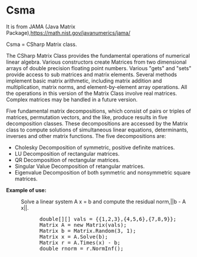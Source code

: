 # Csma
It is from JAMA (Java Matrix Package),https://math.nist.gov/javanumerics/jama/

Csma = CSharp Matrix class.
<P>
    The CSharp Matrix Class provides the fundamental operations of numerical
    linear algebra. Various constructors create Matrices from two dimensional
    arrays of double precision floating point numbers. Various "gets" and 
    "sets" provide access to sub matrices and matrix elements. Several methods
    implement basic matrix arithmetic, including matrix addition and
    multiplication, matrix norms, and element-by-element array operations.
    All the operations in this version of the Matrix Class involve real matrices.
    Complex matrices may be handled in a future version.
<P>
    Five fundamental matrix decompositions, which consist of pairs or triples
    of matrices, permutation vectors, and the like, produce results in five
    decomposition classes. These decompositions are accessed by the Matrix
    class to compute solutions of simultaneous linear equations, determinants,
    inverses and other matrix functions. The five decompositions are:
<P>
<UL>
   <LI>Cholesky Decomposition of symmetric, positive definite matrices.
   <LI>LU Decomposition of rectangular matrices.
   <LI>QR Decomposition of rectangular matrices.
   <LI>Singular Value Decomposition of retangular matrices.
   <LI>Eigenvalue Decomposition of both symmetric and nonsymmetric square matrices.
</UL>
<DL>
<DT><B>Example of use:</B></DT>
<P>
<DD>Solve a linear system A x = b and compute the residual norm,||b - A x||.
<P><PRE>
      double[][] vals = {{1,2,3},{4,5,6},{7,8,9}};
      Matrix A = new Matrix(vals);
      Matrix b = Matrix.Random(3, 1);
      Matrix x = A.Solve(b);
      Matrix r = A.Times(x) - b;
      double rnorm = r.NormInf();
</PRE></DD>
</DL>
